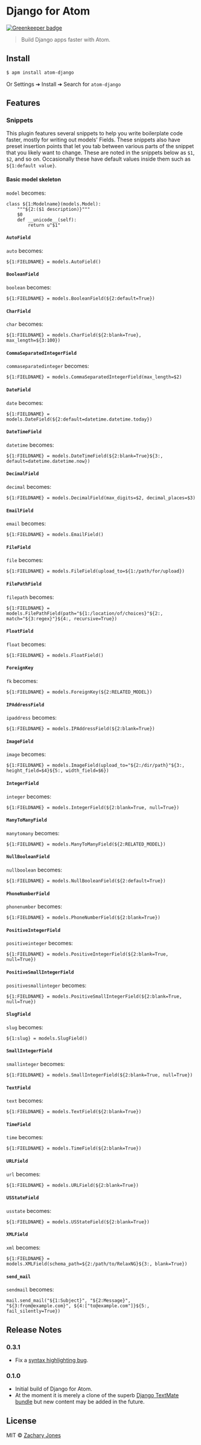 # Django for Atom

[![Greenkeeper badge](https://badges.greenkeeper.io/zacharytamas/atom-django.svg)](https://greenkeeper.io/)

> Build Django apps faster with Atom.

## Install

```bash
$ apm install atom-django
```

Or Settings ➔ Install ➔ Search for `atom-django`

## Features

### Snippets

This plugin features several snippets to help you write boilerplate code faster, mostly for writing out models' Fields. These snippets also have preset insertion points that let you tab between various parts of the snippet that you likely want to change. These are noted in the snippets below as `$1`, `$2`, and so on. Occasionally these have default values inside them such as `${1:default value}`.

#### Basic model skeleton

`model` becomes:

    class ${1:Modelname}(models.Model):
        """${2:($1 description)}"""
        $0
        def __unicode__(self):
            return u"$1"

#### `AutoField`

`auto` becomes:

  `${1:FIELDNAME} = models.AutoField()`

#### `BooleanField`

`boolean` becomes:

  `${1:FIELDNAME} = models.BooleanField(${2:default=True})`

#### `CharField`

`char` becomes:

  `${1:FIELDNAME} = models.CharField(${2:blank=True}, max_length=${3:100})`

#### `CommaSeparatedIntegerField`

`commaseparatedinteger` becomes:

  `${1:FIELDNAME} = models.CommaSeparatedIntegerField(max_length=$2)`

#### `DateField`

`date` becomes:

  `${1:FIELDNAME} = models.DateField(${2:default=datetime.datetime.today})`

#### `DateTimeField`

`datetime` becomes:

  `${1:FIELDNAME} = models.DateTimeField(${2:blank=True}${3:, default=datetime.datetime.now})`

#### `DecimalField`

`decimal` becomes:

  `${1:FIELDNAME} = models.DecimalField(max_digits=$2, decimal_places=$3)`

#### `EmailField`

`email` becomes:

  `${1:FIELDNAME} = models.EmailField()`

#### `FileField`

`file` becomes:

  `${1:FIELDNAME} = models.FileField(upload_to=${1:/path/for/upload})`

#### `FilePathField`

`filepath` becomes:

  `${1:FIELDNAME} = models.FilePathField(path="${1:/location/of/choices}"${2:, match="${3:regex}"}${4:, recursive=True})`

#### `FloatField`

`float` becomes:

  `${1:FIELDNAME} = models.FloatField()`

#### `ForeignKey`

`fk` becomes:

  `${1:FIELDNAME} = models.ForeignKey(${2:RELATED_MODEL})`

#### `IPAddressField`

`ipaddress` becomes:

  `${1:FIELDNAME} = models.IPAddressField(${2:blank=True})`

#### `ImageField`

`image` becomes:

  `${1:FIELDNAME} = models.ImageField(upload_to="${2:/dir/path}"${3:, height_field=$4}${5:, width_field=$6})`

#### `IntegerField`

`integer` becomes:

  `${1:FIELDNAME} = models.IntegerField(${2:blank=True, null=True})`

#### `ManyToManyField`

`manytomany` becomes:

  `${1:FIELDNAME} = models.ManyToManyField(${2:RELATED_MODEL})`

#### `NullBooleanField`

`nullboolean` becomes:

  `${1:FIELDNAME} = models.NullBooleanField(${2:default=True})`

#### `PhoneNumberField`

`phonenumber` becomes:

  `${1:FIELDNAME} = models.PhoneNumberField(${2:blank=True})`

#### `PositiveIntegerField`

`positiveinteger` becomes:

  `${1:FIELDNAME} = models.PositiveIntegerField(${2:blank=True, null=True})`

#### `PositiveSmallIntegerField`

`positivesmallinteger` becomes:

  `${1:FIELDNAME} = models.PositiveSmallIntegerField(${2:blank=True, null=True})`

#### `SlugField`

`slug` becomes:

  `${1:slug} = models.SlugField()`

#### `SmallIntegerField`

`smallinteger` becomes:

  `${1:FIELDNAME} = models.SmallIntegerField(${2:blank=True, null=True})`

#### `TextField`

`text` becomes:

  `${1:FIELDNAME} = models.TextField(${2:blank=True})`

#### `TimeField`

`time` becomes:

  `${1:FIELDNAME} = models.TimeField(${2:blank=True})`

#### `URLField`

`url` becomes:

  `${1:FIELDNAME} = models.URLField(${2:blank=True})`

#### `USStateField`

`usstate` becomes:

  `${1:FIELDNAME} = models.USStateField(${2:blank=True})`

#### `XMLField`

`xml` becomes:

  `${1:FIELDNAME} = models.XMLField(schema_path=${2:/path/to/RelaxNG}${3:, blank=True})`

#### `send_mail`

`sendmail` becomes:

    mail.send_mail("${1:Subject}", "${2:Message}", "${3:from@example.com}", ${4:["to@example.com"]}${5:, fail_silently=True})

## Release Notes

### 0.3.1

* Fix a [syntax highlighting bug](https://github.com/zacharytamas/atom-django/issues/9).

### 0.1.0

* Initial build of Django for Atom.
* At the moment it is merely a clone of the superb [Django TextMate bundle](https://github.com/textmate/python-django.tmbundle) but new content may be added in the future.

## License

MIT © [Zachary Jones](http://github.com/zacharytamas)
